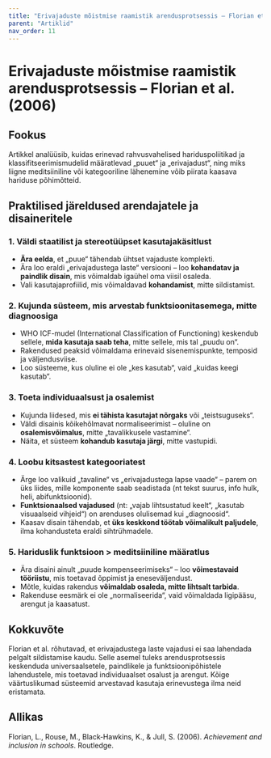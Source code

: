 ```yaml
---
title: "Erivajaduste mõistmise raamistik arendusprotsessis – Florian et al. (2006)"
parent: "Artiklid"
nav_order: 11
---
```


# Erivajaduste mõistmise raamistik arendusprotsessis – Florian et al. (2006)

## Fookus

Artikkel analüüsib, kuidas erinevad rahvusvahelised hariduspoliitikad ja klassifitseerimismudelid määratlevad „puuet“ ja „erivajadust“, ning miks liigne meditsiiniline või kategooriline lähenemine võib piirata kaasava hariduse põhimõtteid.

## Praktilised järeldused arendajatele ja disaineritele

### 1. Väldi staatilist ja stereotüüpset kasutajakäsitlust

- **Ära eelda**, et „puue“ tähendab ühtset vajaduste komplekti.  
- Ära loo eraldi „erivajadustega laste“ versiooni – loo **kohandatav ja paindlik disain**, mis võimaldab igaühel oma viisil osaleda.
- Vali kasutajaprofiilid, mis võimaldavad **kohandamist**, mitte sildistamist.

### 2. Kujunda süsteem, mis arvestab funktsioonitasemega, mitte diagnoosiga

- WHO ICF-mudel (International Classification of Functioning) keskendub sellele, **mida kasutaja saab teha**, mitte sellele, mis tal „puudu on“.
- Rakendused peaksid võimaldama erinevaid sisenemispunkte, temposid ja väljendusviise.
- Loo süsteeme, kus oluline ei ole „kes kasutab“, vaid „kuidas keegi kasutab“.

### 3. Toeta individuaalsust ja osalemist

- Kujunda liidesed, mis **ei tähista kasutajat nõrgaks** või „teistsuguseks“.
- Väldi disainis kõikehõlmavat normaliseerimist – oluline on **osalemisvõimalus**, mitte „tavalikkusele vastamine“.
- Näita, et süsteem **kohandub kasutaja järgi**, mitte vastupidi.

### 4. Loobu kitsastest kategooriatest

- Ärge loo valikuid „tavaline“ vs „erivajadustega lapse vaade“ – parem on üks liides, mille komponente saab seadistada (nt tekst suurus, info hulk, heli, abifunktsioonid).
- **Funktsionaalsed vajadused** (nt: „vajab lihtsustatud keelt“, „kasutab visuaalseid vihjeid“) on arenduses olulisemad kui „diagnoosid“.
- Kaasav disain tähendab, et **üks keskkond töötab võimalikult paljudele**, ilma kohandusteta eraldi sihtrühmadele.

### 5. Hariduslik funktsioon > meditsiiniline määratlus

- Ära disaini ainult „puude kompenseerimiseks“ – loo **võimestavaid tööriistu**, mis toetavad õppimist ja eneseväljendust.
- Mõtle, kuidas rakendus **võimaldab osaleda, mitte lihtsalt tarbida**.
- Rakenduse eesmärk ei ole „normaliseerida“, vaid võimaldada ligipääsu, arengut ja kaasatust.

## Kokkuvõte

Florian et al. rõhutavad, et erivajadustega laste vajadusi ei saa lahendada pelgalt sildistamise kaudu. Selle asemel tuleks arendusprotsessis keskenduda universaalsetele, paindlikele ja funktsioonipõhistele lahendustele, mis toetavad individuaalset osalust ja arengut. Kõige väärtuslikumad süsteemid arvestavad kasutaja erinevustega ilma neid eristamata.

## Allikas

Florian, L., Rouse, M., Black‐Hawkins, K., & Jull, S. (2006). *Achievement and inclusion in schools*. Routledge.

